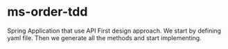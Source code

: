 # ms-order-tdd

Spring Application that use API First design approach. We start by defining yaml file. Then we generate all the methods and start implementing.
